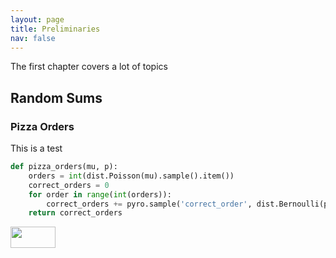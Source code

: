 ```yaml
---
layout: page
title: Preliminaries
nav: false
---
```

<link rel="stylesheet" href="/assets/css/main.css"/>

The first chapter covers a lot of topics

## Random Sums

### Pizza Orders

This is a test 

```python
def pizza_orders(mu, p):
    orders = int(dist.Poisson(mu).sample().item())
    correct_orders = 0
    for order in range(int(orders)):
        correct_orders += pyro.sample('correct_order', dist.Bernoulli(p))
    return correct_orders
```


<a align="center">
    <img src="/pyro-adventures/tex/6ac09cad3b60b5b2394b883654c56d45.svg?invert_in_darkmode&sanitize=true" align=middle width=71.56533615pt height=33.4857765pt/>
</a>

